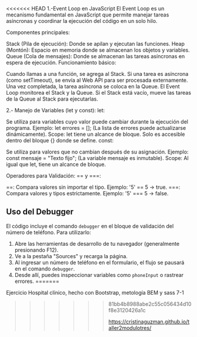 <<<<<<< HEAD
1.-Event Loop en JavaScript
El Event Loop es un mecanismo fundamental en JavaScript que permite manejar tareas asíncronas y coordinar la ejecución del código en un solo hilo.

Componentes principales:

Stack (Pila de ejecución): Donde se apilan y ejecutan las funciones.
Heap (Montón): Espacio en memoria donde se almacenan los objetos y variables.
Queue (Cola de mensajes): Donde se almacenan las tareas asíncronas en espera de ejecución.
Funcionamiento básico:

Cuando llamas a una función, se agrega al Stack.
Si una tarea es asíncrona (como setTimeout), se envía al Web API para ser procesada externamente.
Una vez completada, la tarea asíncrona se coloca en la Queue.
El Event Loop monitorea el Stack y la Queue. Si el Stack está vacío, mueve las tareas de la Queue al Stack para ejecutarlas.

2.- Manejo de Variables (let y const):
let:

Se utiliza para variables cuyo valor puede cambiar durante la ejecución del programa.
Ejemplo: let errores = []; (La lista de errores puede actualizarse dinámicamente).
Scope: let tiene un alcance de bloque. Solo es accesible dentro del bloque {} donde se define.
const:

Se utiliza para valores que no cambian después de su asignación.
Ejemplo: const mensaje = "Texto fijo"; (La variable mensaje es inmutable).
Scope: Al igual que let, tiene un alcance de bloque.

Operadores para Validación:
== y ===:

==: Compara valores sin importar el tipo. Ejemplo: '5' == 5 → true.
===: Compara valores y tipos estrictamente. Ejemplo: '5' === 5 → false.


## Uso del Debugger
El código incluye el comando `debugger` en el bloque de validación del número de teléfono. Para utilizarlo:
1. Abre las herramientas de desarrollo de tu navegador (generalmente presionando F12).
2. Ve a la pestaña "Sources" y recarga la página.
3. Al ingresar un número de teléfono en el formulario, el flujo se pausará en el comando `debugger`.
4. Desde allí, puedes inspeccionar variables como `phoneInput` o rastrear errores.
=======


Ejercicio Hospital clínico, 
hecho con Bootstrap, metología BEM y sass 7-1
>>>>>>> 81bb4b8988abe2c55c056434d10f8e3120426a1c
>>>>>>>
>>>>>>> https://cristinaguzman.github.io/taller2modulotres/
